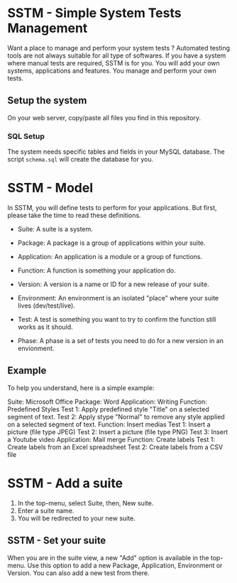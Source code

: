 # SSTM - Simple System Tests Management
Want a place to manage and perform your system tests ?  Automated testing tools are not always suitable for all type of softwares.  If you have a system where manual tests are required, SSTM is for you.  You will add your own systems, applications and features.  You manage and perform your own tests.

## Setup the system
On your web server, copy/paste all files you find in this repository.

### SQL Setup
The system needs specific tables and fields in your MySQL database.  The script `schema.sql` will create the database for you.

# SSTM - Model
In SSTM, you will define tests to perform for your applications.  But first, please take the time to read these definitions.

- Suite:  A suite is a system.
- Package:  A package is a group of applications within your suite.
- Application:  An application is a module or a group of functions.
- Function: A function is something your application do.

- Version: A version is a name or ID for a new release of your suite.
- Environment:  An environment is an isolated "place" where your suite lives (dev/test/live).

- Test: A test is something you want to try to confirm the function still works as it should.
- Phase: A phase is a set of tests you need to do for a new version in an envionment.

## Example
To help you understand, here is a simple example:

Suite:  Microsoft Office
    Package:  Word
        Application:  Writing
            Function: Predefined Styles
                Test 1: Apply predefined style "Title" on a selected segment of text.
                Test 2: Apply stype "Normal" to remove any style applied on a selected segment of text.
            Function: Insert medias
                Test 1: Insert a picture (file type JPEG)
                Test 2: Insert a picture (file type PNG)
                Test 3: Insert a Youtube video
        Application: Mail merge
            Function: Create labels
                Test 1: Create labels from an Excel spreadsheet
                Test 2: Create labels from a CSV file


# SSTM - Add a suite
1. In the top-menu, select Suite, then, New suite.
1. Enter a suite name.
1. You will be redirected to your new suite.

## SSTM - Set your suite
When you are in the suite view, a new "Add" option is available in the top-menu.
Use this option to add a new Package, Application, Environment or Version.  You can also add a new test from there.

